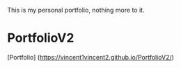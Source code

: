 This is my personal portfolio, nothing more to it.

# PortfolioV2


[Portfolio] (https://vincent1vincent2.github.io/PortfolioV2/)
